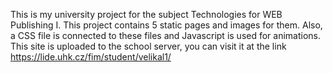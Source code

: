This is my university project for the subject Technologies for WEB Publishing I. This project contains 5 static pages and images for them. Also, a CSS file is connected to these files and Javascript is used for animations. This site is uploaded to the school server, you can visit it at the link https://lide.uhk.cz/fim/student/velikal1/
